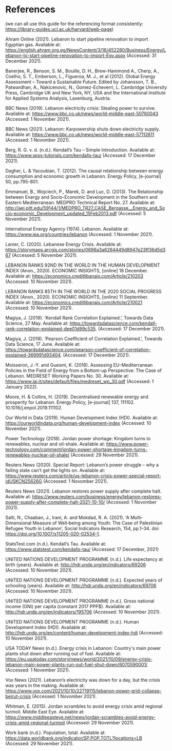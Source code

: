 # References

(we can all use this guide for the referencing format consistently: https://library-guides.ucl.ac.uk/harvard/web-page)

Ahram Online (2021). Lebanon to start pipeline renovation to import Egyptian gas. Available at: 
https://english.ahram.org.eg/NewsContent/3/16/452280/Business/Energy/Lebanon-to-start-pipeline-renovation-to-import-Egy.aspx (Accessed: 31 December 2021).

Banerjee, R., Benson, S. M., Bouille, D. H., Brew-Hammond A., Cherp, A., Coelho, S. T., Emberson, L., Figueroa, M. J., et al (2012). Global Energy Assessment – Toward a Sustainable Future. Edited by Johansson, T. B., Patwardhan, A., Nakicenovic, N., Gomez-Echeverri, L. Cambridge University Press, Cambridge UK and New York, NY, USA and the International Institute for Applied Systems Analysis, Laxenburg, Austria.

BBC News (2019). Lebanon electricity crisis: Stealing power to survive. Available at: https://www.bbc.co.uk/news/world-middle-east-50760043 (Accessed: 1 Novomber 2021).

BBC News (2021). Lebanon: Karpowership shuts down electricity supply. Available at: https://www.bbc.co.uk/news/world-middle-east-57112611 (Accessed: 1 Novomber 2021).

Berg, R. G. v. d. (n.d.). Kendall’s Tau – Simple Introduction. Available at: https://www.spss-tutorials.com/kendalls-tau/ (Accessed: 17 December 2021).

Dagher, L. & Yacoubian, T. (2012). The causal relationship between energy consumption and economic growth in Lebanon. Energy Policy, [e-journal] 50, pp.795-801.

Emmanuel, B., Wojciech, P., Marek, D. and Luc, D. (2013). The Relationship between Energy and Socio-Economic Development in the Southern and Eastern Mediterranean. MEDPRO Technical Report No. 27. Available at: http://aei.pitt.edu/59144/1/MEDPRO_TR27_CASE_Bergasse__Energy_and_Socio-economic_Development_updated_15Feb2013.pdf (Accessed: 5 November 2021).

International Energy Agency (1974). Lebanon. Available at: https://www.iea.org/countries/lebanon (Accessed: 1 November 2021).

Lanier, C. (2020). Lebanese Energy Crisis. Available at: <https://storymaps.arcgis.com/stories/0698a3a6264449d8947e23ff36d5d367> (Accessed: 5 November 2021).

LEBANON RANKS 92ND IN THE WORLD IN THE HUMAN DEVELOPMENT INDEX (Anon., 2020). ECONOMIC INSIGHTS, [online] 18 December. Available at: https://economics.creditlibanais.com/Article/210203 (Accessed: 10 November 2021).

LEBANON RANKS 85TH IN THE WORLD IN THE 2020 SOCIAL PROGRESS INDEX (Anon., 2020). ECONOMIC INSIGHTS, [online] 11 September. Available at: https://economics.creditlibanais.com/Article/210021 (Accessed: 10 November 2021).

Magiya, J. (2019). ‘Kendall Rank Correlation Explained.’, Towards Data Science, 27 May. Available at: https://towardsdatascience.com/kendall-rank-correlation-explained-dee01d99c535. (Accessed: 17 December 2021).

Magiya, J. (2019). ‘Pearson Coefficient of Correlation Explained.’, Towards Data Science, 17 June. Available at: https://towardsdatascience.com/pearson-coefficient-of-correlation-explained-369991d93404. (Accessed: 17 December 2021).

Moisseron, J.-Y. and Guesmi, K. (2018). Assessing EU–Mediterranean Policies in the Field of Energy from a Bottom-up Perspective: The Case of Lebanon. MEDRESET Working Papers No. 30. Available at: https://www.iai.it/sites/default/files/medreset_wp_30.pdf (Accessed: 1 January 2022).

Moore, H. & Collins, H. (2019). Decentralised renewable energy and prosperity for Lebanon. Energy Policy, [e-journal] 137, 111102. 10.1016/j.enpol.2019.111102.

Our World in Data (2019). Human Development Index (HDI). Available at: https://ourworldindata.org/human-development-index (Accessed: 10 November 2021).

Power Technology (2018). Jordan power shortage: Kingdom turns to renewables, nuclear and oil-shale. Available at: https://www.power-technology.com/comment/jordan-power-shortage-kingdom-turns-renewables-nuclear-oil-shale/ (Accessed: 29 November 2021).

Reuters News (2020). Special Report: Lebanon’s power struggle – why a failing state can’t get the lights on. Available at: https://www.reuters.com/article/us-lebanon-crisis-power-special-report-idUSKCN25626G (Accessed: 1 Novomber 2021).

Reuters News (2021). Lebanon restores power supply after complete halt. Available at: https://www.reuters.com/business/energy/lebanon-restores-power-supply-after-complete-halt-2021-10-10/ (Accessed: 1 Novomber 2021).

Salti, N., Chaaban, J., Irani, A. and Mokdad, R. A. (2021). ‘A Multi‐Dimensional Measure of Well‐being among Youth: The Case of Palestinian Refugee Youth in Lebanon’, Social Indicators Research, 154, pp.1–34. doi: https://doi.org/10.1007/s11205-020-02534-1.

StatsTest.com (n.d.). Kendall’s Tau. Available at: https://www.statstest.com/kendalls-tau/ (Accessed: 17 December, 2021)

UNITED NATIONS DEVELOPMENT PROGRAMME (n.d.). Life expectancy at birth (years). Available at: http://hdr.undp.org/en/indicators/69206 (Accessed: 10 November 2021).

UNITED NATIONS DEVELOPMENT PROGRAMME (n.d.). Expected years of schooling (years). Available at: http://hdr.undp.org/en/indicators/69706 (Accessed: 10 November 2021).

UNITED NATIONS DEVELOPMENT PROGRAMME (n.d.). Gross national income (GNI) per capita (constant 2017 PPP$). Available at: http://hdr.undp.org/en/indicators/195706 (Accessed: 10 November 2021).

UNITED NATIONS DEVELOPMENT PROGRAMME (n.d.). Human Development Index (HDI). Available at: http://hdr.undp.org/en/content/human-development-index-hdi (Accessed: 10 November 2021).

USA TODAY News (n.d.). Energy crisis in Lebanon: Country's main power plants shut down after running out of fuel. Available at: https://eu.usatoday.com/story/news/world/2021/10/09/energy-crisis-lebanon-main-power-plants-run-out-fuel-shut-down/6070590001/ (Accessed: 1 November 2021).

Vox News (2021). Lebanon’s electricity was down for a day, but the crisis was years in the making. Available at: https://www.vox.com/2021/10/10/22719115/lebanon-power-grid-collapse-beirut-crisis (Accessed: 1 Novomber 2021).

Whitman, E. (2015). Jordan scrambles to avoid energy crisis amid regional turmoil. Middle East Eye. Available at: https://www.middleeasteye.net/news/jordan-scrambles-avoid-energy-crisis-amid-regional-turmoil (Accessed: 29 November 2021).

Work bank (n.d.). Population, total. Available at: https://data.worldbank.org/indicator/SP.POP.TOTL?locations=LB (Accessed: 29 November 2021).
